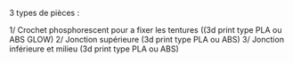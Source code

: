 3 types de pièces : 

1/ Crochet phosphorescent pour a fixer les tentures  ((3d print type PLA ou ABS GLOW)
2/ Jonction supérieure (3d print type PLA ou ABS)
3/ Jonction inférieure et milieu (3d print type PLA ou ABS) 
